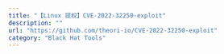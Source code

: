 ```yaml
---
title: "【Linux 提权】CVE-2022-32250-exploit"
description: ""
url: "https://github.com/theori-io/CVE-2022-32250-exploit"
category: "Black Hat Tools"
---
```

